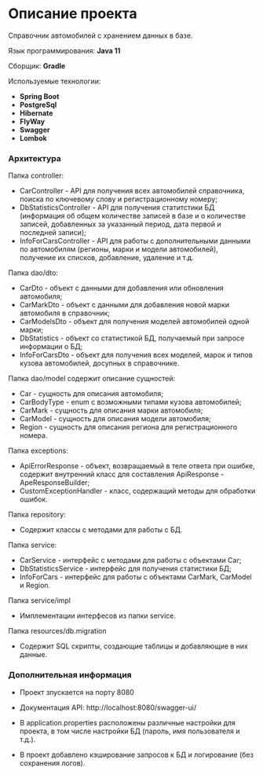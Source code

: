 # Описание проекта

Справочник автомобилей с хранением данных в базе.

Язык программирования: **Java 11**

Сборщик: **Gradle**

Используемые технологии:

- **Spring Boot**
- **PostgreSql**
- **Hibernate**
- **FlyWay**
- **Swagger**
- **Lombok**

### Архитектура

Папка controller:

* CarController - API для получения всех автомобилей справочника, поиска по ключевому слову и регистрационному номеру;
* DbStatisticsController - API для получения статитстики БД (информация об общем количестве записей в базе
и о количестве записей, добавленных за указанный период, дата первой и последней записи);
* InfoForCarsController - API для работы с дополнительными данными по автомобилям (регионы, марки и модели автомобилей),
получение их списков, добавление, удаление и т.д.

Папка dao/dto:

* CarDto - объект с данными для добавления или обновления автомобиля;
* CarMarkDto - объект с данными для добавления новой марки автомобиля в справочник;
* CarModelsDto - объект для получения моделей автомобилей одной марки;
* DbStatistics - объект со статистикой БД, получаемый при запросе информации о БД;
* InfoForCarsDto - объект для получения всех моделей, марок и типов кузова автомобилей, досупных в справочнике.

Папка dao/model содержит описание сущностей:
* Car - сущность для описания автомобиля;
* CarBodyType - enum с возможными типами кузова автомобилей;
* CarMark - сущность для описания марки автомобиля;
* CarModel - сущность для описания модели автомобиля;
* Region - сущность для описания региона для регистрационного номера.

Папка exceptions:
* ApiErrorResponse - объект, возвращаемый в теле ответа при ошибке, содержит внутренний класс для составления ApiResponse - ApeResponseBuilder;
* CustomExceptionHandler - класс, содержащий методы для обработки ошибок.

Папка repository:
* Содержит классы с методами для работы с БД.

Папка service:
* CarService - интерфейс с методами для работы с объектами Car;
* DbStatisticsService - интерфейс для получения статистики БД;
* InfoForCars - интерфейс для работы с объектами CarMark, CarModel и Region.

Папка service/impl
* Имплементации интерфесов из папки service.

Папка resources/db.migration
* Содержит SQL скрипты, создающие таблицы и добавляющие в них данные.

### Дополнительная информация

* Проект зпускается на порту 8080

* Документация API: http://localhost:8080/swagger-ui/

* В application.properties расположены различные настройки для проекта, в том числе настройки БД (пароль, имя пользователя и т.д.).

* В проект добавлено кэширование запросов к БД и логирование (без сохранения логов).
